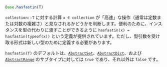 ```julia
Base.hasfastin(T)
```

`collection::T` に対する計算 `x ∈ collection` が「高速」な操作（通常は定数または対数の複雑さ）と見なされるかどうかを判断します。便利のために、インスタンスを型の代わりに渡すことができるように `hasfastin(x) = hasfastin(typeof(x))` という定義が提供されています。ただし、型引数を受け取る形式は新しい型のために定義する必要があります。

`hasfastin(T)` のデフォルトは、[`AbstractSet`](@ref)、[`AbstractDict`](@ref)、および [`AbstractRange`](@ref) のサブタイプに対しては `true` であり、それ以外は `false` です。
